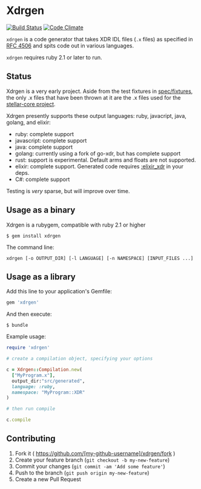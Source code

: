 # Xdrgen

[![Build Status](https://travis-ci.org/stellar/xdrgen.svg)](https://travis-ci.org/stellar/xdrgen)
[![Code Climate](https://codeclimate.com/github/stellar/xdrgen/badges/gpa.svg)](https://codeclimate.com/github/stellar/xdrgen)

`xdrgen` is a code generator that takes XDR IDL files (`.x` files) as specified
in [RFC 4506](http://tools.ietf.org/html/rfc4506.html) and spits code out in
various languages.

`xdrgen` requires ruby 2.1 or later to run.

## Status

Xdrgen is a very early project.  Aside from the test fixtures in
[spec/fixtures](spec/fixtures), the only .x files that have been thrown at it
are the .x files used for the
[stellar-core project](https://github.com/stellar/stellar-core).

Xdrgen presently supports these output languages:  ruby, javacript, java, golang, and elixir:

- ruby: complete support
- javascript: complete support
- java: complete support
- golang: currently using a fork of go-xdr, but has complete support
- rust: support is experimental. Default arms and floats are not supported.
- elixir: complete support. Generated code requires [:elixir_xdr](https://github.com/kommitters/elixir_xdr) in your deps.
- C#: complete support

Testing is _very_ sparse, but will improve over time.

## Usage as a binary

Xdrgen is a rubygem, compatible with ruby 2.1 or higher

    $ gem install xdrgen

The command line:

`xdrgen [-o OUTPUT_DIR] [-l LANGUAGE] [-n NAMESPACE] [INPUT_FILES ...]`

## Usage as a library

Add this line to your application's Gemfile:

```ruby
gem 'xdrgen'
```

And then execute:

    $ bundle

Example usage:

```ruby
require 'xdrgen'

# create a compilation object, specifying your options

c = Xdrgen::Compilation.new(
  ["MyProgram.x"],
  output_dir:"src/generated",
  language: :ruby,
  namespace: "MyProgram::XDR"
)

# then run compile

c.compile

```

## Contributing

1. Fork it ( https://github.com/[my-github-username]/xdrgen/fork )
2. Create your feature branch (`git checkout -b my-new-feature`)
3. Commit your changes (`git commit -am 'Add some feature'`)
4. Push to the branch (`git push origin my-new-feature`)
5. Create a new Pull Request
